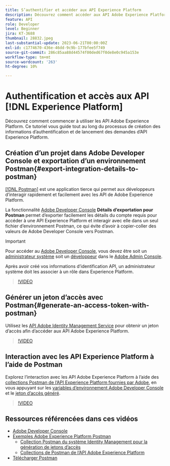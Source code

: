```yaml
---
title: S’authentifier et accéder aux API Experience Platform
description: Découvrez comment accéder aux API Adobe Experience Platform.
feature: API
role: Developer
level: Beginner
jira: KT-3688
thumbnail: 28832.jpeg
last-substantial-update: 2023-06-21T00:00:00Z
exl-id: c1774670-436e-46dd-9c9b-177bfee5f749
source-git-commit: 286c85aa88d44574f00ded67f0de8e0c945a153e
workflow-type: tm+mt
source-wordcount: '263'
ht-degree: 10%

---
```


# Authentification et accès aux API [!DNL Experience Platform]

Découvrez comment commencer à utiliser les API Adobe Experience Platform. Ce tutoriel vous guide tout au long du processus de création des informations d’authentification et de lancement des demandes d’API Experience Platform.

## Création d’un projet dans Adobe Developer Console et exportation d’un environnement Postman{#export-integration-details-to-postman}

[[!DNL Postman]](https://www.postman.com/) est une application tierce qui permet aux développeurs d’interagir rapidement et facilement avec les API de Adobe Experience Platform.

La fonctionnalité [Adobe Developer Console](https://developer.adobe.com/console/home) **Détails d’exportation pour Postman** permet d’exporter facilement les détails du compte requis pour accéder à une API Experience Platform et interagir avec elle dans un seul fichier d’environnement Postman, ce qui évite d’avoir à copier-coller des valeurs de Adobe Developer Console vers Postman.

>[!IMPORTANT]
>
>Pour accéder au [Adobe Developer Console](https://developer.adobe.com/console/home), vous devez être soit un [administrateur système](https://helpx.adobe.com/fr/enterprise/using/admin-roles.html) soit un [développeur](https://helpx.adobe.com/enterprise/using/manage-developers.html#:~:text=Add%20developers%20to%20a%20single%20product%20profile&amp;text=In%20the%20Admin%20Console%2C%20navigate,in%20the%20upper%2Dright%20corner.) dans le [Adobe Admin Console](https://adminconsole.adobe.com).
>
> Après avoir créé vos informations d’identification API, un administrateur système doit les associer à un rôle dans Experience Platform.

>[!VIDEO](https://video.tv.adobe.com/v/28832/?learn=on&enablevpops)

## Générer un jeton d’accès avec Postman{#generate-an-access-token-with-postman}

Utilisez les [API Adobe Identity Management Service](https://github.com/adobe/experience-platform-postman-samples/tree/master/apis/ims) pour obtenir un jeton d’accès afin d’accéder aux API Adobe Experience Platform.

>[!VIDEO](https://video.tv.adobe.com/v/29698/?learn=on&enablevpops)


## Interaction avec les API Experience Platform à l’aide de Postman

Explorez l’interaction avec les API Adobe Experience Platform à l’aide des [collections Postman de l’API Experience Platform fournies par Adobe](https://github.com/adobe/experience-platform-postman-samples/tree/master/apis/experience-platform), en vous appuyant sur les [variables d’environnement Adobe Developer Console](#export-integration-details-to-postman) et le [jeton d’accès généré](#generate-an-access-token-with-postman).

>[!VIDEO](https://video.tv.adobe.com/v/29704/?learn=on&enablevpops)


## Ressources référencées dans ces vidéos

* [Adobe Developer Console](https://developer.adobe.com/console/home)
* [Exemples Adobe Experience Platform Postman](https://github.com/adobe/experience-platform-postman-samples)
   * [Collection Postman du système Identity Management pour la génération de jetons d’accès](https://github.com/adobe/experience-platform-postman-samples/tree/master/apis/ims)
   * [Collections de Postman de l’API Adobe Experience Platform](https://github.com/adobe/experience-platform-postman-samples/tree/master/apis/experience-platform)
* [Télécharger Postman](https://www.postman.com/)
